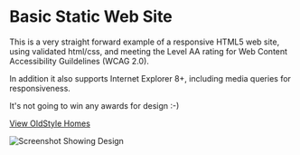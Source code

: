 # Basic Static Web Site

This is a very straight forward example of a responsive HTML5 web site, using validated html/css, and meeting the Level AA rating for Web Content Accessibility Guildelines (WCAG 2.0).

In addition it also supports Internet Explorer 8+, including media queries for responsiveness.

It's not going to win any awards for design :-)

[View OldStyle Homes](https://rrnwick.github.io/OldStyleHomes/)

![Screenshot Showing Design](/images/screenshotdesign.png)
